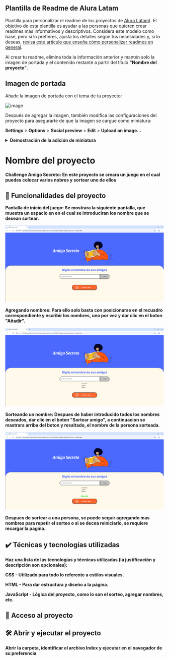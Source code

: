 
## Plantilla de Readme de Alura Latam

Plantilla para personalizar el readme de los proyectos de [Alura Latam](https://www.aluracursos.com/)). El objetivo de esta plantilla es ayudar a las personas que quieren crear readmes más informativos y descriptivos. Considera este modelo como base, pero si lo prefieres, ajusta los detalles según tus necesidades y, si lo deseas, [revisa este artículo que enseña cómo personalizar readmes en general](https://www.aluracursos.com/blog/como-escribir-un-readme-increible-en-tu-github).

Al crear tu readme, elimina toda la información anterior y mantén solo la imagen de portada y el contenido restante a partir del título **"Nombre del proyecto"**.

## Imagen de portada

Añade la imagen de portada con el tema de tu proyecto:

![image](https://github.com/user-attachments/assets/c02a2e40-8b07-47e9-936c-dc45e30efc50)

Después de agregar la imagen, también modifica las configuraciones del proyecto para asegurarte de que la imagen se cargue como miniatura:

**Settings** > **Options** > **Social preview** > **Edit** > **Upload an image...**

<details>
  <summary><b>Demostración de la adición de miniatura<b/></summary>
    
![adicionando-imagem-preview](https://user-images.githubusercontent.com/8989346/123303159-e0e24a00-d4f3-11eb-9900-92a8b15bc31b.gif)
    
</details>
  
# Nombre del proyecto

Challenge Amigo Secreto:
En este proyecto se creara un juego en el cual puedes colocar varios nobres y sortear uno de ellos

## 🔨 Funcionalidades del proyecto

Pantalla de inicio del juego: Se mostrara la siguiente pantalla, que muestra un espacio en en el cual se introduciran los nombre que se desean sortear.

![image](/assets/captura1.png)

Agregando nombres: Para ello solo basta con posicionarse en el recuadro correspondiente y escribir los nombres, uno por vez y dar clic en el boton "Añadir".

![image](/assets/captura2.png)

Sorteando un nombre: Despues de haber introducido todos los nombres deseados, dar clic en el boton "Sortear amigo", a continuacion se mastrara arriba del boton y resaltado, el nombre de la persona sorteada.

![image](/assets/captura3.png)

Despues de sortear a una persona, se puede seguir agregando mas nombres para repetir el sorteo o si se decea reiniciarlo, se requiere recargar la pagina.

## ✔️ Técnicas y tecnologías utilizadas

**Haz una lista de las tecnologías y técnicas utilizadas (la justificación y descripción son opcionales)**:

CSS - Utilizado para todo lo referente a estilos visuales.

HTML - Para dar estructura y diseño a la página.

JavaScript - Lógica del proyecto, como lo son el sorteo, agregar nombres, etc.

## 📁 Acceso al proyecto



## 🛠️ Abrir y ejecutar el proyecto

Abrir la carpeta, identificar el archivo Index y ejecutar en el navegador de su preferencia


